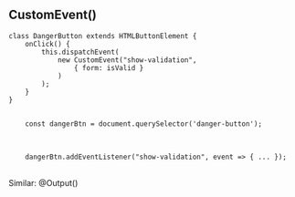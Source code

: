 ## CustomEvent()

```
class DangerButton extends HTMLButtonElement {
    onClick() {
        this.dispatchEvent(
            new CustomEvent("show-validation",
                { form: isValid }
            )
        );
    }
}
```

<pre class="fragment">
<code data-trim>
    const dangerBtn = document.querySelector('danger-button');
</code>
</pre>

<pre class="fragment">
<code data-trim>
    dangerBtn.addEventListener("show-validation", event => { ... });
</code>
</pre>

<p class="fragment">Similar: @Output()</p>
